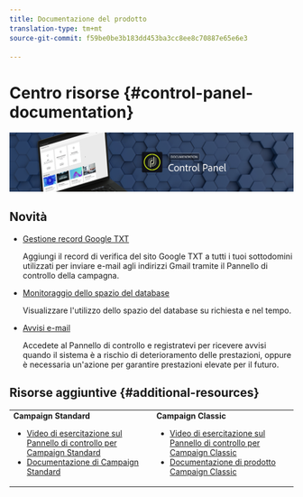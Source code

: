 ```yaml
---
title: Documentazione del prodotto
translation-type: tm+mt
source-git-commit: f59be0be3b183dd453ba3cc8ee8c70887e65e6e3

---
```



# Centro risorse {#control-panel-documentation}

![](assets/do-not-localize/banner.png)

## Novità

* [Gestione record Google TXT](subdomains-certificates/using/managing-txt-records.md)

   Aggiungi il record di verifica del sito Google TXT a tutti i tuoi sottodomini utilizzati per inviare e-mail agli indirizzi Gmail tramite il Pannello di controllo della campagna.

* [Monitoraggio dello spazio del database](performance-monitoring/using/database-monitoring.md)

   Visualizzare l&#39;utilizzo dello spazio del database su richiesta e nel tempo.

* [Avvisi e-mail](performance-monitoring/using/email-alerting.md)

   Accedete al Pannello di controllo e registratevi per ricevere avvisi quando il sistema è a rischio di deterioramento delle prestazioni, oppure è necessaria un&#39;azione per garantire prestazioni elevate per il futuro.

## Risorse aggiuntive {#additional-resources}

<table>
    <tr>
        <td><b>Campaign Standard</b><br/>
        <ul>
            <li><a href="https://docs.adobe.com/content/help/en/campaign-learn/campaign-standard-tutorials/administrating/control-panel/control-panel-overview.html">Video di esercitazione sul Pannello di controllo per Campaign Standard</a></li>
            <li><a href="https://docs.adobe.com/content/help/en/campaign-standard/using/campaign-standard-home.html">Documentazione di Campaign Standard</a></li>
        </ul>
        </td>
        <td><b>Campaign Classic</b><br/>
        <ul>
            <li><a href="https://docs.adobe.com/content/help/en/campaign-learn/campaign-classic-tutorials/administrating/control-panel-acc/control-panel-overview.html">Video di esercitazione sul Pannello di controllo per Campaign Classic</a></li>
            <li><a href="https://docs.adobe.com/content/help/en/campaign-classic/using/campaign-classic-home.html">Documentazione di prodotto Campaign Classic</a></li>
        </ul>
        </td>
    </tr>
</table>
